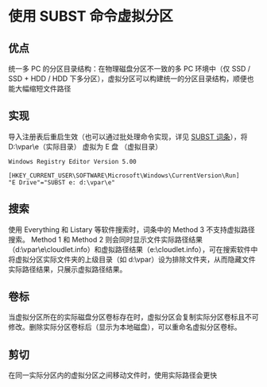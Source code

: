# 使用 SUBST 命令虚拟分区

## 优点

统一多 PC 的分区目录结构：在物理磁盘分区不一致的多 PC 环境中（仅 SSD / SSD + HDD / HDD 下多分区），虚拟分区可以构建统一的分区目录结构，顺便也能大幅缩短文件路径

## 实现

导入注册表后重启生效（也可以通过批处理命令实现，详见 [SUBST 词条](https://en.wikipedia.org/wiki/SUBST)），将 D:\vpar\e（实际目录） 虚拟为 E 盘 （虚拟目录） 

```
Windows Registry Editor Version 5.00

[HKEY_CURRENT_USER\SOFTWARE\Microsoft\Windows\CurrentVersion\Run] 
"E Drive"="SUBST e: d:\vpar\e"

```

## 搜索

使用 Everything 和 Listary 等软件搜索时，词条中的 Method 3 不支持虚拟路径搜索。 Method 1 和 Method 2 则会同时显示文件实际路径结果（d:\vpar\e\cloudlet.info）和虚拟路径结果（e:\cloudlet.info），可在搜索软件中将虚拟分区实际文件夹的上级目录（如 d:\vpar）设为排除文件夹，从而隐藏文件实际路径结果，只展示虚拟路径结果。

## 卷标

当虚拟分区所在的实际磁盘分区卷标存在时，虚拟分区会复制实际分区卷标且不可修改。删除实际分区卷标后（显示为本地磁盘），可以重命名虚拟分区卷标。

## 剪切

在同一实际分区内的虚拟分区之间移动文件时，使用实际路径会更快